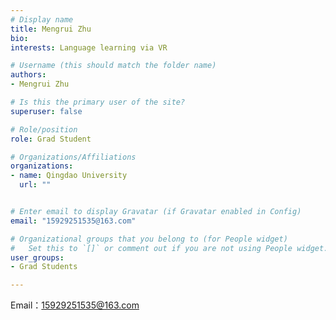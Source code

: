 ```yaml
---
# Display name
title: Mengrui Zhu
bio: 
interests: Language learning via VR

# Username (this should match the folder name)
authors:
- Mengrui Zhu

# Is this the primary user of the site?
superuser: false

# Role/position
role: Grad Student

# Organizations/Affiliations
organizations:
- name: Qingdao University
  url: ""


# Enter email to display Gravatar (if Gravatar enabled in Config)
email: "15929251535@163.com"

# Organizational groups that you belong to (for People widget)
#   Set this to `[]` or comment out if you are not using People widget.
user_groups:
- Grad Students

---
```




Email：15929251535@163.com
